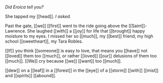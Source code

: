 _Did Eroica tell you?_  
  
She tapped my [[head]]. _I asked._  
  
Past the gate, [[we]] [[first]] went to the ride going above the [[Saint]]-Lawrence. She laughed [[with]] a [[joy]] for life that [[brought]] happy moisture to my eyes. I missed her so [[much]], my [[best]] friend, my high school [[sweetheart]], my Tara Robles.  
  
  
[[If]] you think [[someone]] is easy to love, that means you [[have]] not [[loved]] them too [[much]], or rather [[loved]] [[our]] delusions of them too [[much]]. [[We]] cry because [[we]] [[want]] too [[much]].

[[dew]] on a [[leaf]] in a [[forest]] in the [[eye]] of a [[storm]] [[with]] [[mist]] and [[spirits]] [[abound]].